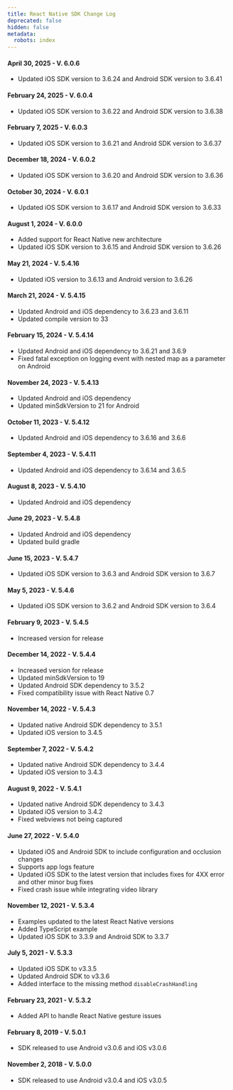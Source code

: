 ```yaml
---
title: React Native SDK Change Log
deprecated: false
hidden: false
metadata:
  robots: index
---
```

#### April 30, 2025 - V. 6.0.6

* Updated iOS SDK version to 3.6.24 and Android SDK version to 3.6.41

#### February 24, 2025 - V. 6.0.4

* Updated iOS SDK version to 3.6.22 and Android SDK version to 3.6.38

#### February 7, 2025 - V. 6.0.3

* Updated iOS SDK version to 3.6.21 and Android SDK version to 3.6.37

#### December 18, 2024 - V. 6.0.2

* Updated iOS SDK version to 3.6.20 and Android SDK version to 3.6.36

#### October 30, 2024 - V. 6.0.1

* Updated iOS SDK version to 3.6.17 and Android SDK version to 3.6.33

#### August 1, 2024 - V. 6.0.0

* Added support for React Native new architecture
* Updated iOS SDK version to 3.6.15 and Android SDK version to 3.6.26

#### May 21, 2024 - V. 5.4.16

* Updated iOS version to 3.6.13 and Android version to 3.6.26

#### March 21, 2024 - V. 5.4.15

* Updated Android and iOS dependency to 3.6.23 and 3.6.11
* Updated compile version to 33

#### February 15, 2024 - V. 5.4.14

* Updated Android and iOS dependency to 3.6.21 and 3.6.9
* Fixed fatal exception on logging event with nested map as a parameter on Android

#### November 24, 2023 - V. 5.4.13

* Updated Android and iOS dependency
* Updated minSdkVersion to 21 for Android

#### October 11, 2023 - V. 5.4.12

* Updated Android and iOS dependency to 3.6.16 and 3.6.6

#### September 4, 2023 - V. 5.4.11

* Updated Android and iOS dependency to 3.6.14 and 3.6.5

#### August 8, 2023 - V. 5.4.10

* Updated Android and iOS dependency

#### June 29, 2023 - V. 5.4.8

* Updated Android and iOS dependency
* Updated build gradle

#### June 15, 2023 - V. 5.4.7

* Updated iOS SDK version to 3.6.3 and Android SDK version to 3.6.7

#### May 5, 2023 - V. 5.4.6

* Updated iOS SDK version to 3.6.2 and Android SDK version to 3.6.4

#### February 9, 2023 - V. 5.4.5

* Increased version for release

#### December 14, 2022 - V. 5.4.4

* Increased version for release
* Updated minSdkVersion to 19
* Updated Android SDK dependency to 3.5.2
* Fixed compatibility issue with React Native 0.7

#### November 14, 2022 - V. 5.4.3

* Updated native Android SDK dependency to 3.5.1
* Updated iOS version to 3.4.5

#### September 7, 2022 - V. 5.4.2

* Updated native Android SDK dependency to 3.4.4
* Updated iOS version to 3.4.3

#### August 9, 2022 - V. 5.4.1

* Updated native Android SDK dependency to 3.4.3
* Updated iOS version to 3.4.2
* Fixed webviews not being captured

#### June 27, 2022 - V. 5.4.0

* Updated iOS and Android SDK to include configuration and occlusion changes
* Supports app logs feature
* Updated iOS SDK to the latest version that includes fixes for 4XX error and other minor bug fixes
* Fixed crash issue while integrating video library

#### November 12, 2021 - V. 5.3.4

* Examples updated to the latest React Native versions
* Added TypeScript example
* Updated iOS SDK to 3.3.9 and Android SDK to 3.3.7

#### July 5, 2021 - V. 5.3.3

* Updated iOS SDK to v3.3.5
* Updated Android SDK to v3.3.6
* Added interface to the missing method `disableCrashHandling`

#### February 23, 2021 - V. 5.3.2

* Added API to handle React Native gesture issues

#### February 8, 2019 - V. 5.0.1

* SDK released to use Android v3.0.6 and iOS v3.0.6

#### November 2, 2018 - V. 5.0.0

* SDK released to use Android v3.0.4 and iOS v3.0.5